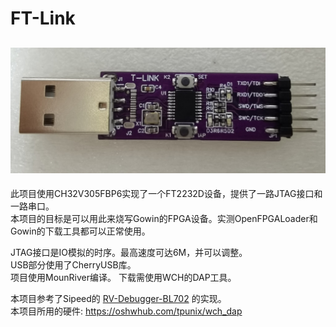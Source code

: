 
# FT-Link

![_](tlink.jpg)
------


此项目使用CH32V305FBP6实现了一个FT2232D设备，提供了一路JTAG接口和一路串口。  
本项目的目标是可以用此来烧写Gowin的FPGA设备。实测OpenFPGALoader和Gowin的下载工具都可以正常使用。  

JTAG接口是IO模拟的时序。最高速度可达6M，并可以调整。  
USB部分使用了CherryUSB库。  
项目使用MounRiver编译。 下载需使用WCH的DAP工具。 

本项目参考了Sipeed的 [RV-Debugger-BL702](https://github.com/sipeed/RV-Debugger-BL702) 的实现。  
本项目所用的硬件: https://oshwhub.com/tpunix/wch_dap

